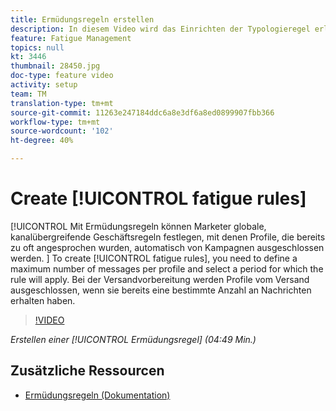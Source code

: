 ```yaml
---
title: Ermüdungsregeln erstellen
description: In diesem Video wird das Einrichten der Typologieregel erläutert.
feature: Fatigue Management
topics: null
kt: 3446
thumbnail: 28450.jpg
doc-type: feature video
activity: setup
team: TM
translation-type: tm+mt
source-git-commit: 11263e247184ddc6a8e3df6a8ed0899907fbb366
workflow-type: tm+mt
source-wordcount: '102'
ht-degree: 40%

---
```



# Create [!UICONTROL fatigue rules]

[!UICONTROL Mit Ermüdungsregeln können Marketer globale, kanalübergreifende Geschäftsregeln festlegen, mit denen Profile, die bereits zu oft angesprochen wurden, automatisch von Kampagnen ausgeschlossen werden.
]
To create [!UICONTROL fatigue rules], you need to define a maximum number of messages per profile and select a period for which the rule will apply. Bei der Versandvorbereitung werden Profile vom Versand ausgeschlossen, wenn sie bereits eine bestimmte Anzahl an Nachrichten erhalten haben.

>[!VIDEO](https://video.tv.adobe.com/v/28450?quality=12)

*Erstellen einer [!UICONTROL Ermüdungsregel] (04:49 Min.)*

## Zusätzliche Ressourcen

* [Ermüdungsregeln (Dokumentation)](https://docs.adobe.com/content/help/en/campaign-standard/using/administrating/working-with-typology-rules/fatigue-rules.html)
